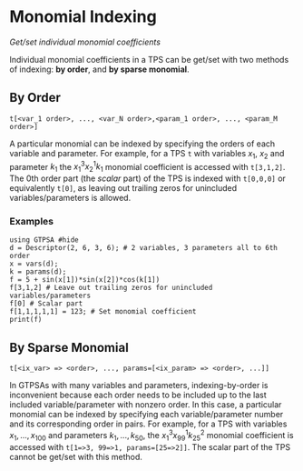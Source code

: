 # Monomial Indexing
*Get/set individual monomial coefficients*

Individual monomial coefficients in a TPS can be get/set with two methods of indexing: **by order**, and **by sparse monomial**. 

## By Order
`t[<var_1 order>, ..., <var_N order>,<param_1 order>, ..., <param_M order>]`

A particular monomial can be indexed by specifying the orders of each variable and parameter. For example, for a TPS `t` with variables $x_1$, $x_2$ and parameter $k_1$ the $x_1^3x_2^1k_1$ monomial coefficient is accessed with `t[3,1,2]`. The 0th order part (the *scalar* part) of the TPS is indexed with `t[0,0,0]` or equivalently `t[0]`, as leaving out trailing zeros for unincluded variables/parameters is allowed.

### Examples
```@repl
using GTPSA #hide
d = Descriptor(2, 6, 3, 6); # 2 variables, 3 parameters all to 6th order
x = vars(d);
k = params(d);
f = 5 + sin(x[1])*sin(x[2])*cos(k[1])
f[3,1,2] # Leave out trailing zeros for unincluded variables/parameters
f[0] # Scalar part
f[1,1,1,1,1] = 123; # Set monomial coefficient
print(f)
```

## By Sparse Monomial
`t[<ix_var> => <order>, ..., params=[<ix_param> => <order>, ...]]`

In GTPSAs with many variables and parameters, indexing-by-order is inconvenient because each order needs to be included up to the last included variable/parameter with nonzero order. In this case, a particular monomial can be indexed by specifying each variable/parameter number and its corresponding order in pairs. For example, for a TPS with variables $x_1, ..., x_{100}$ and parameters $k_1, ..., k_{50}$, the $x_{1}^3x_{99}^1k_{25}^2$ monomial coefficient is accessed with `t[1=>3, 99=>1, params=[25=>2]]`. The scalar part of the TPS cannot be get/set with this method.



